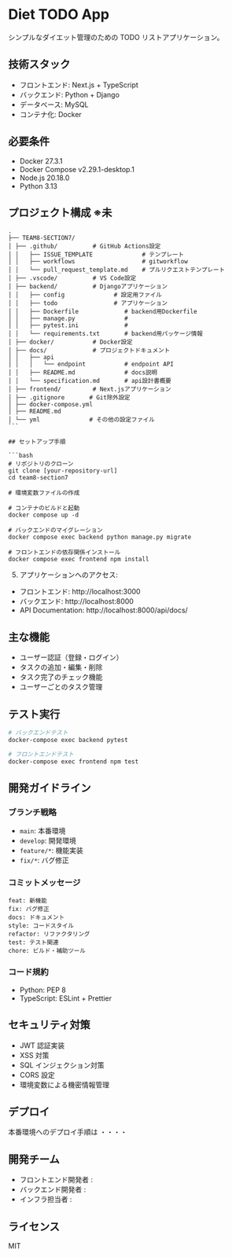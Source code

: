 # Diet TODO App

シンプルなダイエット管理のための TODO リストアプリケーション。

## 技術スタック

- フロントエンド: Next.js + TypeScript
- バックエンド: Python + Django
- データベース: MySQL
- コンテナ化: Docker

## 必要条件

- Docker 27.3.1
- Docker Compose v2.29.1-desktop.1
- Node.js 20.18.0
- Python 3.13

## プロジェクト構成 ※未

````
.
├── TEAM8-SECTION7/
│ ├── .github/          # GitHub Actions設定
│ │   ├── ISSUE_TEMPLATE              # テンプレート
│ │   ├── workflows                   # gitworkflow
│ │   └── pull_request_template.md    # プルリクエストテンプレート
│ ├── .vscode/          # VS Code設定
│ ├── backend/          # Djangoアプリケーション
│ │   ├── config              # 設定用ファイル
│ │   ├── todo                # アプリケーション
│ │   ├── Dockerfile             # backend用Dockerfile
│ │   ├── manage.py              #
│ │   ├── pytest.ini             #
│ │   └── requirements.txt       # backend用パッケージ情報
│ ├── docker/           # Docker設定
│ ├── docs/             # プロジェクトドキュメント
│ │   ├── api
│ │   │   └── endpoint           # endpoint API
│ │   ├── README.md              # docs説明
│ │   └── specification.md       # api設計書概要
│ ├── frontend/         # Next.jsアプリケーション
│ ├── .gitignore       # Git除外設定
│ ├── docker-compose.yml
│ ├── README.md
│ └── yml              # その他の設定ファイル
```

## セットアップ手順

```bash
# リポジトリのクローン
git clone [your-repository-url]
cd team8-section7

# 環境変数ファイルの作成

# コンテナのビルドと起動
docker compose up -d

# バックエンドのマイグレーション
docker compose exec backend python manage.py migrate

# フロントエンドの依存関係インストール
docker compose exec frontend npm install
````

5. アプリケーションへのアクセス:

- フロントエンド: http://localhost:3000
- バックエンド: http://localhost:8000
- API Documentation: http://localhost:8000/api/docs/

## 主な機能

- ユーザー認証（登録・ログイン）
- タスクの追加・編集・削除
- タスク完了のチェック機能
- ユーザーごとのタスク管理

## テスト実行

```bash
# バックエンドテスト
docker-compose exec backend pytest

# フロントエンドテスト
docker-compose exec frontend npm test
```

## 開発ガイドライン

### ブランチ戦略

- `main`: 本番環境
- `develop`: 開発環境
- `feature/*`: 機能実装
- `fix/*`: バグ修正

### コミットメッセージ

```
feat: 新機能
fix: バグ修正
docs: ドキュメント
style: コードスタイル
refactor: リファクタリング
test: テスト関連
chore: ビルド・補助ツール
```

### コード規約

- Python: PEP 8
- TypeScript: ESLint + Prettier

## セキュリティ対策

- JWT 認証実装
- XSS 対策
- SQL インジェクション対策
- CORS 設定
- 環境変数による機密情報管理

## デプロイ

本番環境へのデプロイ手順は ・・・・

## 開発チーム

- フロントエンド開発者 :
- バックエンド開発者 :
- インフラ担当者 :

## ライセンス

MIT
